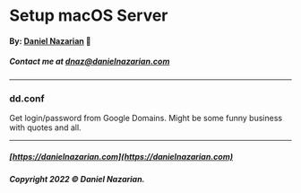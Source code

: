 # Setup macOS Server
#### By: [Daniel Nazarian](https://danielnazarian) 🐧
##### Contact me at <dnaz@danielnazarian.com>

-------------------------------------------------------

### dd.conf
Get login/password from Google Domains. Might be some funny business with quotes and all.

-------------------------------------------------------
##### [https://danielnazarian.com](https://danielnazarian.com)
##### Copyright 2022 © Daniel Nazarian.


